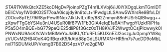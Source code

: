 $START$KWkQtcXZE5koDNgDvPjoinpPZgT4m1LXVbj6/iJ0iYXOgqLkmTGmIDTbEliCVoy1W0dKO25T7oaA0icpjdy9n9tcLt+1PwdgLtLSAnw5WXrsRe9BfxLD/Z0Oov8pTE/79iR8yrPewI9Ncx7JklJvILxiKe/882Znmyn88nFUSr5QIBIwgg++zXpwFTgGbYSI4u3nU4USuR0Ilf8PW1Fb3GlA4eIqE1a6AHFwgpYUzkfRiPHaP5a5O4mBQE+bG779peQiE25dliP8f3Gcz0xTH8KVJF2WwgtOCsjPlcwwyk0lPNWxNU9AsKYcWrrMBIMeYxJk6KL/OfuRFL5KUXnE7J2oszgJu0pmpYW8qzVUCvM2HB40oK4QIfBqrxK5/kAtd88pGdLSUfMXN+HR5m7s7ucDD9oMbLnxl71SDUMkUP/VxmgB7B62D54pzVt7vd2g$END$